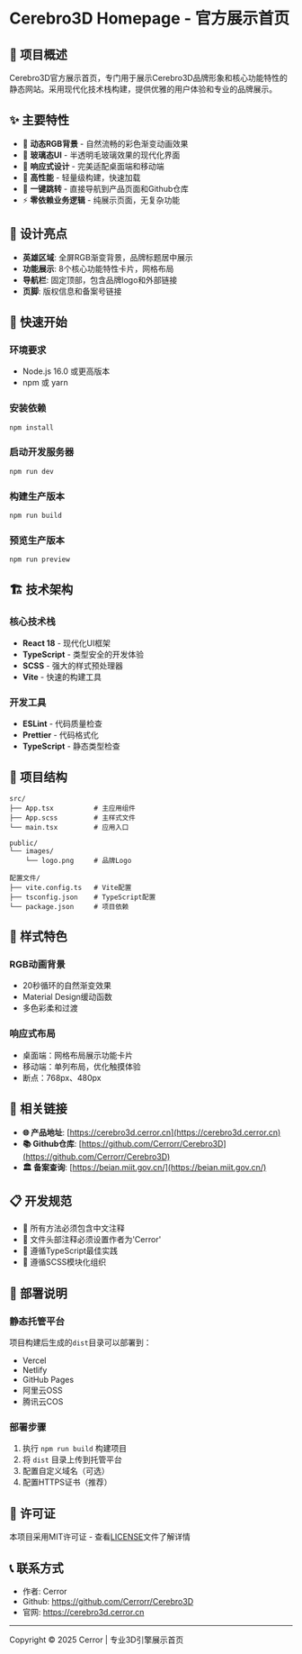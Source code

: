 # Cerebro3D Homepage - 官方展示首页

## 🎯 项目概述

Cerebro3D官方展示首页，专门用于展示Cerebro3D品牌形象和核心功能特性的静态网站。采用现代化技术栈构建，提供优雅的用户体验和专业的品牌展示。

## ✨ 主要特性

- 🎨 **动态RGB背景** - 自然流畅的彩色渐变动画效果
- 💎 **玻璃态UI** - 半透明毛玻璃效果的现代化界面  
- 📱 **响应式设计** - 完美适配桌面端和移动端
- 🚀 **高性能** - 轻量级构建，快速加载
- 🔗 **一键跳转** - 直接导航到产品页面和Github仓库
- ⚡ **零依赖业务逻辑** - 纯展示页面，无复杂功能

## 🎨 设计亮点

- **英雄区域**: 全屏RGB渐变背景，品牌标题居中展示
- **功能展示**: 8个核心功能特性卡片，网格布局
- **导航栏**: 固定顶部，包含品牌logo和外部链接
- **页脚**: 版权信息和备案号链接

## 🚀 快速开始

### 环境要求
- Node.js 16.0 或更高版本
- npm 或 yarn

### 安装依赖
```bash
npm install
```

### 启动开发服务器
```bash
npm run dev
```

### 构建生产版本
```bash
npm run build
```

### 预览生产版本
```bash
npm run preview
```

## 🏗️ 技术架构

### 核心技术栈
- **React 18** - 现代化UI框架
- **TypeScript** - 类型安全的开发体验  
- **SCSS** - 强大的样式预处理器
- **Vite** - 快速的构建工具

### 开发工具
- **ESLint** - 代码质量检查
- **Prettier** - 代码格式化
- **TypeScript** - 静态类型检查

## 📁 项目结构

```
src/
├── App.tsx          # 主应用组件
├── App.scss         # 主样式文件
└── main.tsx         # 应用入口

public/
└── images/
    └── logo.png     # 品牌Logo

配置文件/
├── vite.config.ts   # Vite配置
├── tsconfig.json    # TypeScript配置
└── package.json     # 项目依赖
```

## 🎨 样式特色

### RGB动画背景
- 20秒循环的自然渐变效果
- Material Design缓动函数
- 多色彩柔和过渡

### 响应式布局
- 桌面端：网格布局展示功能卡片
- 移动端：单列布局，优化触摸体验
- 断点：768px、480px

## 🔗 相关链接

- **🌐 产品地址**: [https://cerebro3d.cerror.cn](https://cerebro3d.cerror.cn)
- **📚 Github仓库**: [https://github.com/Cerrorr/Cerebro3D](https://github.com/Cerrorr/Cerebro3D)
- **🏛️ 备案查询**: [https://beian.miit.gov.cn/](https://beian.miit.gov.cn/)

## 📋 开发规范

- 📝 所有方法必须包含中文注释
- 📄 文件头部注释必须设置作者为'Cerror'
- 🎯 遵循TypeScript最佳实践
- 🎨 遵循SCSS模块化组织

## 🚀 部署说明

### 静态托管平台
项目构建后生成的`dist`目录可以部署到：
- Vercel
- Netlify  
- GitHub Pages
- 阿里云OSS
- 腾讯云COS

### 部署步骤
1. 执行 `npm run build` 构建项目
2. 将 `dist` 目录上传到托管平台
3. 配置自定义域名（可选）
4. 配置HTTPS证书（推荐）

## 📄 许可证

本项目采用MIT许可证 - 查看[LICENSE](LICENSE)文件了解详情

## 📞 联系方式

- 作者: Cerror
- Github: https://github.com/Cerrorr/Cerebro3D
- 官网: https://cerebro3d.cerror.cn

---

Copyright © 2025 Cerror | 专业3D引擎展示首页 